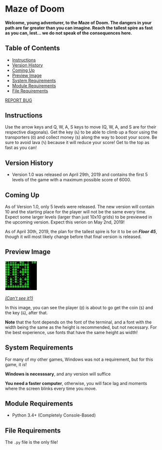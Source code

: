 # Maze of Doom
#### Welcome, young adventurer, to the Maze of Doom. The dangers in your path are far greater than you can imagine. Reach the tallest spire as fast as you can, lest... we do not speak of the consequences here.

## Table of Contents
- [Instructions](#instructions)
- [Version History](#version-history)
- [Coming Up](#coming-up)
- [Preview Image](#preview-image)
- [System Requirements](#system-requirements)
- [Module Requirements](#module-requirements)
- [File Requirements](#file-requirements)

[REPORT BUG](https://forms.gle/cPBmojKbcK9bVbfa7)

## Instructions
Use the arrow keys and Q, W, A, S keys to move (Q, W, A, and S are for their respective diagonals). Get the key (`&`) to be able to climb up a floor using the transporters (`O`) and collect money (`$`) along the way to boost your score. Be sure to avoid lava (`%`) because it will reduce your score! Get to the top as fast as you can!

## Version History
- Version 1.0 was released on April 29th, 2019 and contains the first 5 levels of the game with a maximum possible score of 6000.

## Coming Up
As of Version 1.0, only 5 levels were released. The new version will contain 10 and the starting place for the player will not be the same every time. Expect some larger levels (larger than just 10x10 grids) to be previewed in the upcoming version. Expect this verion on May 2nd, 2019!

As of April 30th, 2019, the plan for the tallest spire is for it to be on ***Floor 45***, though it will most likely change before that final version is released.

## Preview Image
![Preview Image](mazeofdoom_previewimage.JPG)

*[(Can't see it?)](https://github.com/0xmmalik/Maze-of-Doom/blob/master/mazeofdoom_previewimage.JPG)*

In this image, you can see the player (`@`) is about to go get the coin (`$`) and the key (`&`), after that. 

**Note** that the font depends on the font of the terminal, and a font with the width being the same as the height is recommended, but not necessary. For the best experience, use fonts that have the same height as width!

## System Requirements
For many of my other games, Windows was not a requirement, but for this game, it *is*!

**Windows is necesssary**, and any version will suffice

**You need a faster computer**, otherwise, you will face lag and moments where the screen blinks every time you move.

## Module Requirements
- Python 3.4+ (Completely Console-Based)

## File Requirements
The `.py` file is the only file!
